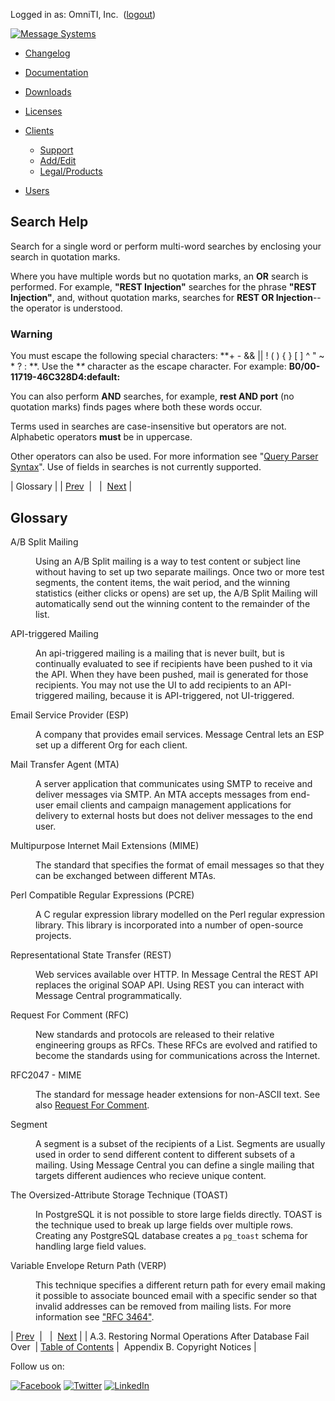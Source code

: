 Logged in as: OmniTI, Inc.  ([logout](https://support.messagesystems.com/logout.php))

[![Message Systems](https://support.messagesystems.com/images/ms-white205.png)](https://support.messagesystems.com/start.php) 

*   [Changelog](https://support.messagesystems.com/start.php?show=changelog)
*   [Documentation](https://support.messagesystems.com/docs/)
*   [Downloads](https://support.messagesystems.com/start.php)

*   [Licenses](https://support.messagesystems.com/license_summary.php)
*   <a href="">Clients</a>
    *   [Support](https://support.messagesystems.com/cs.php)
    *   [Add/Edit](https://support.messagesystems.com/edit_client.php)
    *   [Legal/Products](https://support.messagesystems.com/edit_products.php)
*   [Users](https://support.messagesystems.com/edit_customer.php)

## Search Help

Search for a single word or perform multi-word searches by enclosing your search in quotation marks.

Where you have multiple words but no quotation marks, an **OR** search is performed. For example, **"REST Injection"** searches for the phrase **"REST Injection"**, and, without quotation marks, searches for **REST OR Injection**--the operator is understood.

### Warning

You must escape the following special characters: **+ - && || ! ( ) { } [ ] ^ " ~ * ? : \**. Use the **\** character as the escape character. For example: **B0/00-11719-46C328D4\:default\:**

You can also perform **AND** searches, for example, **rest AND port** (no quotation marks) finds pages where both these words occur.

Terms used in searches are case-insensitive but operators are not. Alphabetic operators **must** be in uppercase.

Other operators can also be used. For more information see "[Query Parser Syntax](https://lucene.apache.org/core/old_versioned_docs/versions/3_0_0/queryparsersyntax.html)". Use of fields in searches is not currently supported.

| Glossary |
| [Prev](mc3-pitr-restoring.php)  |   |  [Next](copyrights.php) |

## Glossary

<dl>

<dt><a name="mc3.gloss.ab.split"></a>A/B Split Mailing</dt>

<dd class="glossdef">

Using an A/B Split mailing is a way to test content or subject line without having to set up two separate mailings. Once two or more test segments, the content items, the wait period, and the winning statistics (either clicks or opens) are set up, the A/B Split Mailing will automatically send out the winning content to the remainder of the list.

</dd>

<dt><a name="mc3.gloss.api.triggered"></a>API-triggered Mailing</dt>

<dd class="glossdef">

An api-triggered mailing is a mailing that is never built, but is continually evaluated to see if recipients have been pushed to it via the API. When they have been pushed, mail is generated for those recipients. You may not use the UI to add recipients to an API-triggered mailing, because it is API-triggered, not UI-triggered.

</dd>

<dt><a name="mc-esp"></a>Email Service Provider (ESP)</dt>

<dd class="glossdef">

A company that provides email services. Message Central lets an ESP set up a different Org for each client.

</dd>

<dt><a name="mc-mta"></a>Mail Transfer Agent (MTA)</dt>

<dd class="glossdef">

A server application that communicates using SMTP to receive and deliver messages via SMTP. An MTA accepts messages from end-user email clients and campaign management applications for delivery to external hosts but does not deliver messages to the end user.

</dd>

<dt><a name="mc-mime"></a>Multipurpose Internet Mail Extensions (MIME)</dt>

<dd class="glossdef">

The standard that specifies the format of email messages so that they can be exchanged between different MTAs.

</dd>

<dt><a name="mc-prce"></a>Perl Compatible Regular Expressions (PCRE)</dt>

<dd class="glossdef">

A C regular expression library modelled on the Perl regular expression library. This library is incorporated into a number of open-source projects.

</dd>

<dt><a name="mc3.gloss.rest"></a>Representational State Transfer (REST)</dt>

<dd class="glossdef">

Web services available over HTTP. In Message Central the REST API replaces the original SOAP API. Using REST you can interact with Message Central programmatically.

</dd>

<dt><a name="mc-rfc"></a>Request For Comment (RFC)</dt>

<dd class="glossdef">

New standards and protocols are released to their relative engineering groups as RFCs. These RFCs are evolved and ratified to become the standards using for communications across the Internet.

</dd>

<dt>RFC2047 - MIME</dt>

<dd class="glossdef">

The standard for message header extensions for non-ASCII text. See also [Request For Comment](mc-glossary.php#mc-rfc "Request For Comment").

</dd>

<dt><a name="mc-segment"></a>Segment</dt>

<dd class="glossdef">

A segment is a subset of the recipients of a List. Segments are usually used in order to send different content to different subsets of a mailing. Using Message Central you can define a single mailing that targets different audiences who recieve unique content.

</dd>

<dt><a name="mc-toast"></a>The Oversized-Attribute Storage Technique (TOAST)</dt>

<dd class="glossdef">

In PostgreSQL it is not possible to store large fields directly. TOAST is the technique used to break up large fields over multiple rows. Creating any PostgreSQL database creates a `pg_toast` schema for handling large field values.

</dd>

<dt><a name="mc-verp"></a>Variable Envelope Return Path (VERP)</dt>

<dd class="glossdef">

This technique specifies a different return path for every email making it possible to associate bounced email with a specific sender so that invalid addresses can be removed from mailing lists. For more information see ["RFC 3464"](http://tools.ietf.org/html/rfc3464).

</dd>

</dl>

| [Prev](mc3-pitr-restoring.php)  |   |  [Next](copyrights.php) |
| A.3. Restoring Normal Operations After Database Fail Over  | [Table of Contents](index.php) |  Appendix B. Copyright Notices |

Follow us on:

[![Facebook](https://support.messagesystems.com/images/icon-facebook.png)](http://www.facebook.com/messagesystems) [![Twitter](https://support.messagesystems.com/images/icon-twitter.png)](http://twitter.com/#!/MessageSystems) [![LinkedIn](https://support.messagesystems.com/images/icon-linkedin.png)](http://www.linkedin.com/company/message-systems)